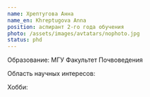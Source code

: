 ```yaml
---
name: Хрептугова Анна
name_en: Khreptugova Anna
position: аспирант 2-го года обучения
photo: /assets/images/avtatars/nophoto.jpg
status: phd
---
```


Образование: МГУ Факультет Почвоведения

Область научных интересов: 

Хобби: 